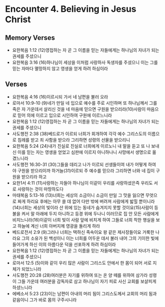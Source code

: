#  Encounter 4. Believing in Jesus Christ

## Memory Verses
- 요한복음 1:12 (12)영접하는 자 곧 그 이름을 믿는 자들에게는 하나님의 자녀가 되는 권세를 주셨으니
- 요한복음 3:16 (16)하나님이 세상을 이처럼 사랑하사 독생자를 주셨으니 이는 그를 믿는 자마다 멸망하지 않고 영생을 얻게 하려 하심이라

## Verses
- 요한복음 4:16 (16)이르시되 가서 네 남편을 불러 오라
- 로마서 10:9-10 (9)네가 만일 네 입으로 예수를 주로 시인하며 또 하나님께서 그를 죽은 자 가운데서 살리신 것을 네 마음에 믿으면 구원을 받으리라(10)사람이 마음으로 믿어 의에 이르고 입으로 시인하여 구원에 이르느니라
- 요한복음 1:12 (12)영접하는 자 곧 그 이름을 믿는 자들에게는 하나님의 자녀가 되는 권세를 주셨으니
- 사도행전 2:38 (38)베드로가 이르되 너희가 회개하여 각각 예수 그리스도의 이름으로 침례를 받고 죄 사함을 받으라 그리하면 성령의 선물을 받으리니
- 요한복음 5:24 (24)내가 진실로 진실로 너희에게 이르노니 내 말을 듣고 또 나 보내신 이를 믿는 자는 영생을 얻었고 심판에 이르지 아니하나니 사망에서 생명으로 옮겼느니라
- 사도행전 16:30-31 (30)그들을 데리고 나가 이르되 선생들이여 내가 어떻게 하여야 구원을 받으리이까 하거늘(31)이르되 주 예수를 믿으라 그리하면 너와 네 집이 구원을 받으리라 하고
- 요한1서 4:11 (11)사랑하는 자들아 하나님이 이같이 우리를 사랑하셨은즉 우리도 서로 사랑하는 것이 마땅하도다
- 마태복음 5:13-16 (13)너희는 세상의 소금이니 소금이 만일 그 맛을 잃으면 무엇으로 짜게 하리요 후에는 아무 쓸 데 없어 다만 밖에 버려져 사람에게 밟힐 뿐이니라(14)너희는 세상의 빛이라 산 위에 있는 동네가 숨겨지지 못할 것이요(15)사람이 등불을 켜서 말 아래에 두지 아니하고 등경 위에 두나니 이러므로 집 안 모든 사람에게 비치느니라(16)이같이 너희 빛이 사람 앞에 비치게 하여 그들로 너희 착한 행실을 보고 하늘에 계신 너희 아버지께 영광을 돌리게 하라
- 베드로전서 2:9 (9)그러나 너희는 택하신 족속이요 왕 같은 제사장들이요 거룩한 나라요 그의 소유가 된 백성이니 이는 너희를 어두운 데서 불러 내어 그의 기이한 빛에 들어가게 하신 이의 아름다운 덕을 선포하게 하려 하심이라
- 요한복음 1:12 (12)영접하는 자 곧 그 이름을 믿는 자들에게는 하나님의 자녀가 되는 권세를 주셨으니
- 로마서 12:5 (5)이와 같이 우리 많은 사람이 그리스도 안에서 한 몸이 되어 서로 지체가 되었느니라
- 사도행전 20:28 (28)여러분은 자기를 위하여 또는 온 양 떼를 위하여 삼가라 성령이 그들 가운데 여러분을 감독자로 삼고 하나님이 자기 피로 사신 교회를 보살피게 하셨느니라
- 에베소서 5:23 (23)이는 남편이 아내의 머리 됨이 그리스도께서 교회의 머리 됨과 같음이니 그가 바로 몸의 구주시니라
